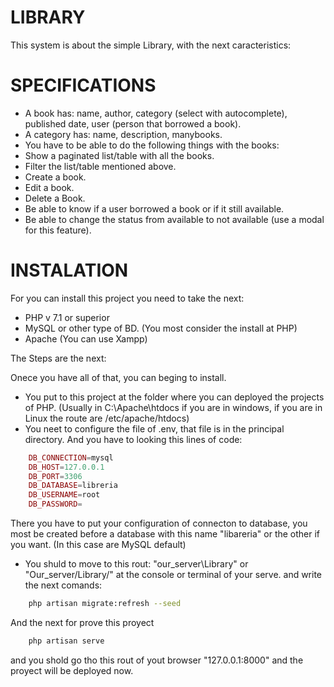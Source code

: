 # LIBRARY
 
This system is about the simple Library, with the next caracteristics:

# SPECIFICATIONS

- A book has: name, author, category (select with
autocomplete), published date, user (person that
borrowed a book).
- A category has: name, description, manybooks.
- You have to be able to do the following things with
the books:
- Show a paginated list/table with all the books.
- Filter the list/table mentioned above.
- Create a book.
- Edit a book.
- Delete a Book.
- Be able to know if a user borrowed a book or if it
still available.
- Be able to change the status from available to
not available (use a modal for this feature).

# INSTALATION

For you can install this project you need to take the next:

- PHP v 7.1 or superior
- MySQL or other type of BD. (You most consider the install at PHP)
- Apache (You can use Xampp)

The Steps are the next:

Onece you have all of that, you can beging to install.
- You put to this project at the folder where you can deployed the projects of PHP.
  (Usually in C:\Apache\htdocs if you are in windows, if you are in Linux the route are /etc/apache/htdocs)
- You neet to configure the file of .env, that file is in the principal directory.
And you have to looking this lines of code:
```php
    DB_CONNECTION=mysql
    DB_HOST=127.0.0.1
    DB_PORT=3306
    DB_DATABASE=libreria
    DB_USERNAME=root
    DB_PASSWORD=
```
There you have to put your configuration of connecton to database, you most be created before a database with this name "libareria" or the other if you want.
(In this case are MySQL default)
- You shuld to move to this rout: "our_server\Library\" or "Our_server/Library/" at the console or terminal of your serve.
and write the next comands:

```sh
    php artisan migrate:refresh --seed 

```

And the next for prove this proyect

```sh
    php artisan serve

```
 and you shold go tho this rout of yout browser "127.0.0.1:8000" and the proyect will be deployed now.
